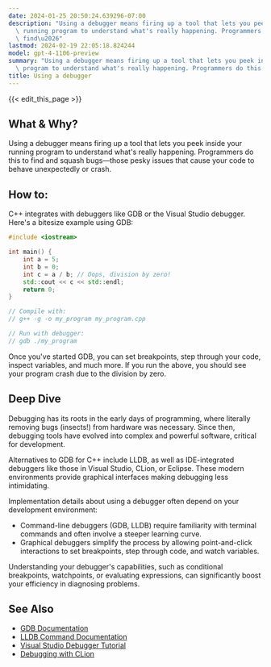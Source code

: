 ```yaml
---
date: 2024-01-25 20:50:24.639296-07:00
description: "Using a debugger means firing up a tool that lets you peek inside your\
  \ running program to understand what's really happening. Programmers do this to\
  \ find\u2026"
lastmod: 2024-02-19 22:05:18.824244
model: gpt-4-1106-preview
summary: "Using a debugger means firing up a tool that lets you peek inside your running\
  \ program to understand what's really happening. Programmers do this to find\u2026"
title: Using a debugger
---
```


{{< edit_this_page >}}

## What & Why?
Using a debugger means firing up a tool that lets you peek inside your running program to understand what's really happening. Programmers do this to find and squash bugs—those pesky issues that cause your code to behave unexpectedly or crash.

## How to:
C++ integrates with debuggers like GDB or the Visual Studio debugger. Here's a bitesize example using GDB:

```C++
#include <iostream>

int main() {
    int a = 5;
    int b = 0;
    int c = a / b; // Oops, division by zero!
    std::cout << c << std::endl;
    return 0;
}

// Compile with:
// g++ -g -o my_program my_program.cpp

// Run with debugger:
// gdb ./my_program
```

Once you've started GDB, you can set breakpoints, step through your code, inspect variables, and much more. If you run the above, you should see your program crash due to the division by zero.

## Deep Dive
Debugging has its roots in the early days of programming, where literally removing bugs (insects!) from hardware was necessary. Since then, debugging tools have evolved into complex and powerful software, critical for development.

Alternatives to GDB for C++ include LLDB, as well as IDE-integrated debuggers like those in Visual Studio, CLion, or Eclipse. These modern environments provide graphical interfaces making debugging less intimidating.

Implementation details about using a debugger often depend on your development environment: 

- Command-line debuggers (GDB, LLDB) require familiarity with terminal commands and often involve a steeper learning curve.
- Graphical debuggers simplify the process by allowing point-and-click interactions to set breakpoints, step through code, and watch variables.

Understanding your debugger's capabilities, such as conditional breakpoints, watchpoints, or evaluating expressions, can significantly boost your efficiency in diagnosing problems.

## See Also
- [GDB Documentation](https://www.gnu.org/software/gdb/documentation/)
- [LLDB Command Documentation](https://lldb.llvm.org/use/map.html)
- [Visual Studio Debugger Tutorial](https://docs.microsoft.com/en-us/visualstudio/debugger/debugger-feature-tour)
- [Debugging with CLion](https://www.jetbrains.com/help/clion/debugging-code.html)
